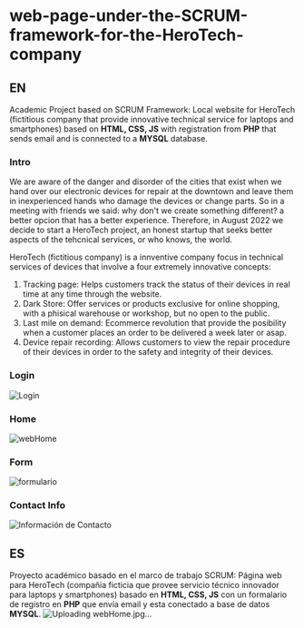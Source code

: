 # web-page-under-the-SCRUM-framework-for-the-HeroTech-company


## EN
Academic Project based on SCRUM Framework: Local website for HeroTech (fictitious company that provide innovative technical service for laptops and smartphones) based on <b>HTML, CSS, JS</b> with registration from <b>PHP</b> that sends email and is connected to a <b>MYSQL</b> database.

### Intro
We are aware of the danger and disorder of the cities that exist when we hand over our electronic devices for repair at the downtown and leave them in inexperienced hands who damage the devices or change parts. So in a meeting with friends we said: why don't we create something different? a better opcion that has a better experience. Therefore, in August 2022 we decide to start a HeroTech project, an honest startup that seeks better aspects of the tehcnical services, or who knows, the world. 

HeroTech (fictitious company) is a innventive company focus in technical services of devices that involve a four extremely innovative concepts:
1. Tracking page: Helps customers track the status of their devices in real time at any time through the website.
2. Dark Store: Offer services or products exclusive for online shopping, with a phisical warehouse or workshop, but no open to the public.
3. Last mile on demand: Ecommerce revolution that provide the posibility when a customer places an order to be delivered a week later or asap.
4. Device repair recording: Allows customers to view the repair procedure of their devices in order to the safety and integrity of their devices. 

### Login
![Login](https://github.com/AmpueroDiego/web-page-under-the-srum-framework-for-HeroTech-Company/assets/163020350/e1e435dc-f43d-44d5-ae43-c3b1bfed9365)

### Home
![webHome](https://github.com/AmpueroDiego/web-page-under-the-srum-framework-for-HeroTech-Company/assets/163020350/82aad960-097f-4159-a6da-2f8b964996aa)

### Form
![formulario](https://github.com/AmpueroDiego/web-page-under-the-srum-framework-for-HeroTech-Company/assets/163020350/a1f763ec-1be5-49bd-b67b-1d813e7846d9)

### Contact Info
![Información de Contacto](https://github.com/AmpueroDiego/web-page-under-the-srum-framework-for-HeroTech-Company/assets/163020350/9d5cf0d7-1096-4dc5-99b5-d531fea79b0f)


## ES
Proyecto académico basado en el marco de trabajo SCRUM: Página web para HeroTech (compañia ficticia que provee servicio técnico innovador para laptops y smartphones) basado en <b>HTML, CSS, JS</b> con un formalario de registro en <b>PHP</b> que envía email y esta conectado a base de datos <b>MYSQL</b>. 
![Uploading webHome.jpg…]()
